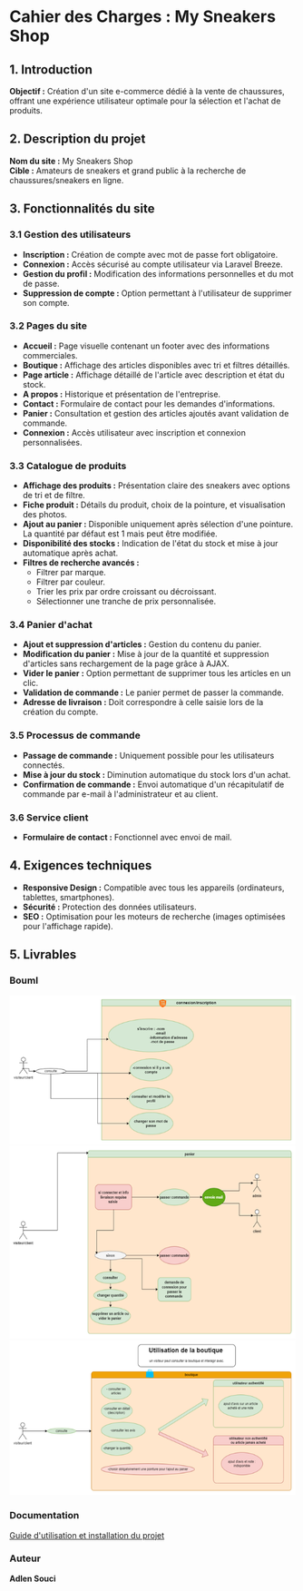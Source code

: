 # Cahier des Charges : My Sneakers Shop

## 1. Introduction
**Objectif :** Création d'un site e-commerce dédié à la vente de chaussures, offrant une expérience utilisateur optimale pour la sélection et l'achat de produits.

## 2. Description du projet
**Nom du site :** My Sneakers Shop  
**Cible :** Amateurs de sneakers et grand public à la recherche de chaussures/sneakers en ligne.

## 3. Fonctionnalités du site

### 3.1 Gestion des utilisateurs
- **Inscription :** Création de compte avec mot de passe fort obligatoire.
- **Connexion :** Accès sécurisé au compte utilisateur via Laravel Breeze.
- **Gestion du profil :** Modification des informations personnelles et du mot de passe.
- **Suppression de compte :** Option permettant à l'utilisateur de supprimer son compte.

### 3.2 Pages du site
- **Accueil :** Page visuelle contenant un footer avec des informations commerciales.
- **Boutique :** Affichage des articles disponibles avec tri et filtres détaillés.
- **Page article :** Affichage détaillé de l'article avec description et état du stock.
- **A propos :** Historique et présentation de l'entreprise.
- **Contact :** Formulaire de contact pour les demandes d'informations.
- **Panier :** Consultation et gestion des articles ajoutés avant validation de commande.
- **Connexion :** Accès utilisateur avec inscription et connexion personnalisées.

### 3.3 Catalogue de produits
- **Affichage des produits :** Présentation claire des sneakers avec options de tri et de filtre.
- **Fiche produit :** Détails du produit, choix de la pointure, et visualisation des photos.
- **Ajout au panier :** Disponible uniquement après sélection d'une pointure. La quantité par défaut est 1 mais peut être modifiée.
- **Disponibilité des stocks :** Indication de l'état du stock et mise à jour automatique après achat.
- **Filtres de recherche avancés :**
  - Filtrer par marque.
  - Filtrer par couleur.
  - Trier les prix par ordre croissant ou décroissant.
  - Sélectionner une tranche de prix personnalisée.

### 3.4 Panier d'achat
- **Ajout et suppression d'articles :** Gestion du contenu du panier.
- **Modification du panier :** Mise à jour de la quantité et suppression d'articles sans rechargement de la page grâce à AJAX.
- **Vider le panier :** Option permettant de supprimer tous les articles en un clic.
- **Validation de commande :** Le panier permet de passer la commande.
- **Adresse de livraison :** Doit correspondre à celle saisie lors de la création du compte.

### 3.5 Processus de commande
- **Passage de commande :** Uniquement possible pour les utilisateurs connectés.
- **Mise à jour du stock :** Diminution automatique du stock lors d'un achat.
- **Confirmation de commande :** Envoi automatique d'un récapitulatif de commande par e-mail à l'administrateur et au client.

### 3.6 Service client
- **Formulaire de contact :** Fonctionnel avec envoi de mail.

## 4. Exigences techniques
- **Responsive Design :** Compatible avec tous les appareils (ordinateurs, tablettes, smartphones).
- **Sécurité :** Protection des données utilisateurs.
- **SEO :** Optimisation pour les moteurs de recherche (images optimisées pour l'affichage rapide).

## 5. Livrables

### Bouml
![Breeze authentification](bouml_e5/Image3.png)  
![Panier de produit](bouml_e5/Image2.png)  
![Consultation des pages](bouml_e5/Image1.png)  



### Documentation
[Guide d'utilisation et installation du projet](https://github.com/AdlenSouci/projet_sneakers-test/blob/main/README.md)

### Auteur
**Adlen Souci**
